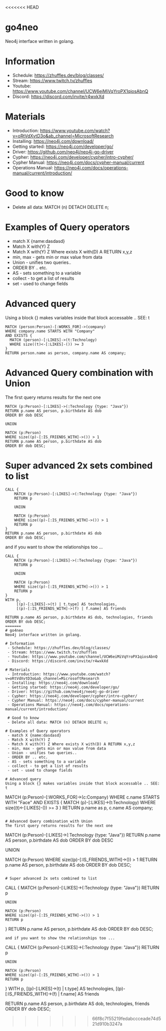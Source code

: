 <<<<<<< HEAD
# go4neo
Neo4j interface written in golang.

# Information
 - Schedule: https://zhuffles.dev/blog/classes/
 - Stream: https://www.twitch.tv/zhuffles
 - Youtube: https://www.youtube.com/channel/UCW6eiMiVqYroPX1qiosAbnQ
 - Discord: https://discord.com/invite/r4wxkXd

# Materials
 - Introduction: https://www.youtube.com/watch?v=oRtVdXvtD3o&ab_channel=MicrosoftResearch
 - Installing: https://neo4j.com/download/
 - Getting started: https://neo4j.com/developer/go/
 - Driver: https://github.com/neo4j/neo4j-go-driver
 - Cypher: https://neo4j.com/developer/cypher/intro-cypher/
 - Cypher Manual: https://neo4j.com/docs/cypher-manual/current
 - Operations Manual: https://neo4j.com/docs/operations-manual/current/introduction/

 # Good to know
 - Delete all data: MATCH (n) DETACH DELETE n;

# Examples of Query operators
 - match X {name:dasdasd}
 - Match X with(Y) Z 
 - Match X with(Y) Z Where exists X with(D) A RETURN x,y,z
 - min, max - gets min or max value from data
 - Union - unifies two queries.. 
 - ORDER BY .. etc.
 - AS - sets something to a variable
 - collect - to get a list of results
 - set - used to change fields

# Advanced query
Using a block {} makes variables inside that block accessable .. SEE: t
```
MATCH (person:Person)-[:WORKS_FOR]->(company)
WHERE company.name STARTS WITH "Company"
AND EXISTS {
  MATCH (person)-[:LIKES]->(t:Technology)
  WHERE size((t)<-[:LIKES]-()) >= 3
}
RETURN person.name as person, company.name AS company;
```

# Advanced Query combination with Union
The first query returns results for the next one
```
MATCH (p:Person)-[:LIKES]->(:Technology {type: "Java"})
RETURN p.name AS person, p.birthdate AS dob
ORDER BY dob DESC

UNION

MATCH (p:Person)
WHERE size((p)-[:IS_FRIENDS_WITH]->()) > 1
RETURN p.name AS person, p.birthdate AS dob
ORDER BY dob DESC;
```

# Super advanced 2x sets combined to list
```
CALL {
	MATCH (p:Person)-[:LIKES]->(:Technology {type: "Java"})
	RETURN p

	UNION

	MATCH (p:Person)
	WHERE size((p)-[:IS_FRIENDS_WITH]->()) > 1
	RETURN p
}
RETURN p.name AS person, p.birthdate AS dob
ORDER BY dob DESC;
```
and if you want to show the relationships too ...
```
CALL {
	MATCH (p:Person)-[:LIKES]->(:Technology {type: "Java"})
	RETURN p

	UNION

	MATCH (p:Person)
	WHERE size((p)-[:IS_FRIENDS_WITH]->()) > 1
	RETURN p
}
WITH p,
     [(p)-[:LIKES]->(t) | t.type] AS technologies,
     [(p)-[:IS_FRIENDS_WITH]->(f) | f.name] AS friends

RETURN p.name AS person, p.birthdate AS dob, technologies, friends
ORDER BY dob DESC;
=======
# go4neo
Neo4j interface written in golang.

# Information
 - Schedule: https://zhuffles.dev/blog/classes/
 - Stream: https://www.twitch.tv/zhuffles
 - Youtube: https://www.youtube.com/channel/UCW6eiMiVqYroPX1qiosAbnQ
 - Discord: https://discord.com/invite/r4wxkXd

# Materials
 - Introduction: https://www.youtube.com/watch?v=oRtVdXvtD3o&ab_channel=MicrosoftResearch
 - Installing: https://neo4j.com/download/
 - Getting started: https://neo4j.com/developer/go/
 - Driver: https://github.com/neo4j/neo4j-go-driver
 - Cypher: https://neo4j.com/developer/cypher/intro-cypher/
 - Cypher Manual: https://neo4j.com/docs/cypher-manual/current
 - Operations Manual: https://neo4j.com/docs/operations-manual/current/introduction/

 # Good to know
 - Delete all data: MATCH (n) DETACH DELETE n;

# Examples of Query operators
 - match X {name:dasdasd}
 - Match X with(Y) Z 
 - Match X with(Y) Z Where exists X with(D) A RETURN x,y,z
 - min, max - gets min or max value from data
 - Union - unifies two queries.. 
 - ORDER BY .. etc.
 - AS - sets something to a variable
 - collect - to get a list of results
 - set - used to change fields

# Advanced query
Using a block {} makes variables inside that block accessable .. SEE: t
```
MATCH (p:Person)-[:WORKS_FOR]->(c:Company)
WHERE c.name STARTS WITH "Face"
AND EXISTS {
  MATCH (p)-[:LIKES]->(t:Technology)
  WHERE size((t)<-[:LIKES]-()) >= 3
}
RETURN p.name as p, c.name AS company;
```

# Advanced Query combination with Union
The first query returns results for the next one
```
MATCH (p:Person)-[:LIKES]->(:Technology {type: "Java"})
RETURN p.name AS person, p.birthdate AS dob
ORDER BY dob DESC

UNION

MATCH (p:Person)
WHERE size((p)-[:IS_FRIENDS_WITH]->()) > 1
RETURN p.name AS person, p.birthdate AS dob
ORDER BY dob DESC;
```

# Super advanced 2x sets combined to list
```
CALL {
	MATCH (p:Person)-[:LIKES]->(:Technology {type: "Java"})
	RETURN p

	UNION

	MATCH (p:Person)
	WHERE size((p)-[:IS_FRIENDS_WITH]->()) > 1
	RETURN p
}
RETURN p.name AS person, p.birthdate AS dob
ORDER BY dob DESC;
```
and if you want to show the relationships too ...
```
CALL {
	MATCH (p:Person)-[:LIKES]->(:Technology {type: "Java"})
	RETURN p

	UNION

	MATCH (p:Person)
	WHERE size((p)-[:IS_FRIENDS_WITH]->()) > 1
	RETURN p
}
WITH p,
     [(p)-[:LIKES]->(t) | t.type] AS technologies,
     [(p)-[:IS_FRIENDS_WITH]->(f) | f.name] AS friends

RETURN p.name AS person, p.birthdate AS dob, technologies, friends
ORDER BY dob DESC;
>>>>>>> 66f8c7f55219fedabccceade74d521d910b3247a
```